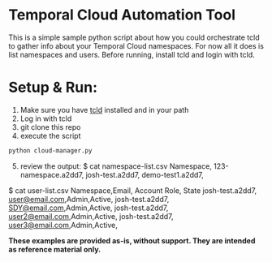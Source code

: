 # Temporal Cloud Automation Tool
This is a simple sample python script about how you could orchestrate tcld to gather info about your Temporal Cloud namespaces.
For now all it does is list namespaces and users.
Before running, install tcld and login with tcld.

# Setup & Run:
1. Make sure you have [tcld](https://docs.temporal.io/cloud/tcld) installed and in your path
2. Log in with tcld
3. git clone this repo
4. execute the script
```bash
python cloud-manager.py
```
5. review the output:
$ cat namespace-list.csv
Namespace,
123-namespace.a2dd7,
josh-test.a2dd7,
demo-test1.a2dd7,
<snip>

$ cat user-list.csv 
Namespace,Email, Account Role, State
josh-test.a2dd7, user@email.com,Admin,Active,
josh-test.a2dd7, SDY@email.com,Admin,Active,
josh-test.a2dd7, user2@email.com,Admin,Active,
josh-test.a2dd7, user3@email.com,Admin,Active,
<snip>


**These examples are provided as-is, without support. They are intended as reference material only.**
